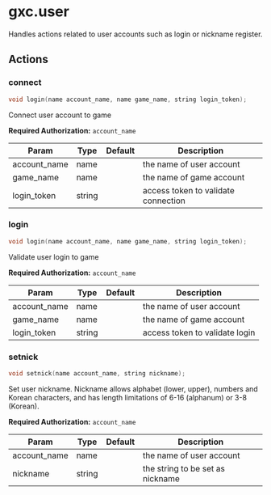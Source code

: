 # gxc.user

Handles actions related to user accounts such as login or nickname register.

## Actions

### connect

``` c++
void login(name account_name, name game_name, string login_token);
```

Connect user account to game

**Required Authorization:** `account_name`

|Param|Type|Default|Description|
|-----|----|-------|-----------|
|account_name|name||the name of user account|
|game_name|name||the name of game account|
|login_token|string||access token to validate connection|

### login

``` c++
void login(name account_name, name game_name, string login_token);
```

Validate user login to game

**Required Authorization:** `account_name`

|Param|Type|Default|Description|
|-----|----|-------|-----------|
|account_name|name||the name of user account|
|game_name|name||the name of game account|
|login_token|string||access token to validate login|

### setnick

``` c++
void setnick(name account_name, string nickname);
```

Set user nickname. Nickname allows alphabet (lower, upper), numbers and Korean characters, and has length limitations of 6-16 (alphanum) or 3-8 (Korean).

**Required Authorization:** `account_name`

|Param|Type|Default|Description|
|-----|----|-------|-----------|
|account_name|name||the name of user account|
|nickname|string||the string to be set as nickname|

